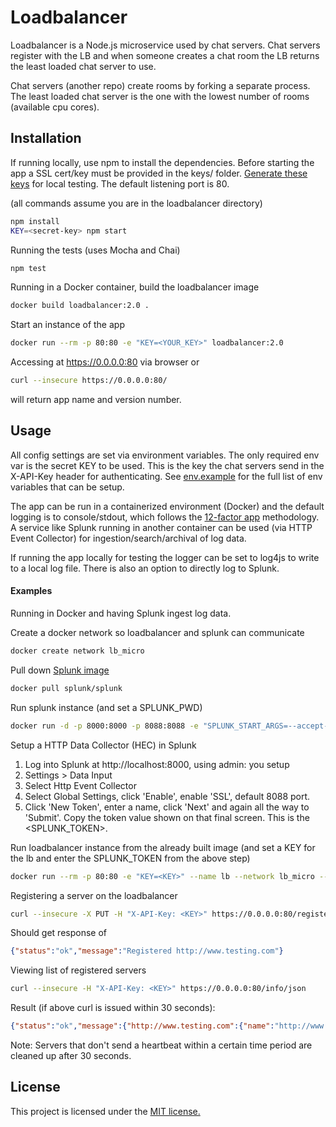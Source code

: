 # Loadbalancer

Loadbalancer is a Node.js microservice used by chat servers. Chat servers register with the LB and when someone creates a chat room the LB returns the least loaded chat server to use. 

Chat servers (another repo) create rooms by forking a separate process. The least loaded chat server is the one with the lowest number of rooms (available cpu cores).


## Installation

If running locally, use npm to install the dependencies. Before starting the app a SSL cert/key must be provided in the keys/ folder. [Generate these keys](https://flaviocopes.com/express-https-self-signed-certificate/) for local testing. The default listening port is 80.

(all commands assume you are in the loadbalancer directory)

```bash
npm install
KEY=<secret-key> npm start
```

Running the tests (uses Mocha and Chai)

```bash
npm test
```

Running in a Docker container, build the loadbalancer image
```bash
docker build loadbalancer:2.0 .
```

Start an instance of the app
```bash
docker run --rm -p 80:80 -e "KEY=<YOUR_KEY>" loadbalancer:2.0
```

Accessing at https://0.0.0.0:80 via browser or

```bash
curl --insecure https://0.0.0.0:80/
```

will return app name and version number.

## Usage
All config settings are set via environment variables. The only required env var is the secret KEY to be used. This is the key the chat servers send in the X-API-Key header for authenticating. See [env.example](env.example) for the full list of env variables that can be setup.

The app can be run in a containerized environment (Docker) and the default logging is to console/stdout, which follows the [12-factor app](https://12factor.net/) methodology. A service like Splunk running in another container can be used (via HTTP Event Collector) for ingestion/search/archival of log data. 

If running the app locally for testing the logger can be set to log4js to write to a local log file. There is also an option to directly log to Splunk.

#### Examples

Running in Docker and having Splunk ingest log data.

Create a docker network so loadbalancer and splunk can communicate

```bash
docker create network lb_micro
```

Pull down [Splunk image](https://hub.docker.com/r/splunk/splunk/)
```bash
docker pull splunk/splunk
```

Run splunk instance (and set a SPLUNK_PWD)
```bash
docker run -d -p 8000:8000 -p 8088:8088 -e "SPLUNK_START_ARGS=--accept-license" -e "SPLUNK_PASSWORD=<SPLUNK_PWD>" --name splunk --network lb_micro splunk/splunk:latest

```

Setup a HTTP Data Collector (HEC) in Splunk

1) Log into Splunk at http://localhost:8000, using admin:<SPLUNK PWD> you setup
2) Settings > Data Input 
3) Select Http Event Collector
4) Select Global Settings, click 'Enable', enable 'SSL', default 8088 port.
5) Click 'New Token', enter a name, click 'Next' and again all the way to 'Submit'. Copy the token value shown on that final screen. This is the <SPLUNK_TOKEN>.

Run loadbalancer instance from the already built image (and set a KEY for the lb and enter the SPLUNK_TOKEN from the above step)
```bash
docker run --rm -p 80:80 -e "KEY=<KEY>" --name lb --network lb_micro --log-driver=splunk --log-opt splunk-token=<SPLUNK_TOKEN> --log-opt splunk-url=https://0.0.0.0:8088 --log-opt splunk-insecureskipverify=true loadbalancer:2.0
```

Registering a server on the loadbalancer
```bash
curl --insecure -X PUT -H "X-API-Key: <KEY>" https://0.0.0.0:80/register/http%3A%2F%2Fwww.testing.com/26/10/1.1
```

Should get response of
```json
{"status":"ok","message":"Registered http://www.testing.com"}
```

Viewing list of registered servers
```bash
curl --insecure -H "X-API-Key: <KEY>" https://0.0.0.0:80/info/json
```

Result (if above curl is issued within 30 seconds):
```json
{"status":"ok","message":{"http://www.testing.com":{"name":"http://www.testing.com","cpus":26,"rooms":10,"version":"1.1","timestamp":1565722700,"capacity":16}}}
```
Note: Servers that don't send a heartbeat within a certain time period are cleaned up after 30 seconds.

## License

This project is licensed under the [MIT license.](LICENSE)
